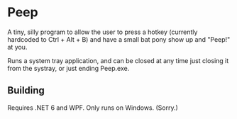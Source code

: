 # Peep

A tiny, silly program to allow the user to press a hotkey (currently hardcoded to Ctrl + Alt + B) and
have a small bat pony show up and "Peep!" at you.

Runs a system tray application, and can be closed at any time just closing it from the systray, or just ending Peep.exe.

## Building

Requires .NET 6 and WPF.
Only runs on Windows. (Sorry.)
